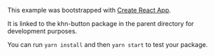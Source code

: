This example was bootstrapped with [Create React App](https://github.com/facebook/create-react-app).

It is linked to the khn-button package in the parent directory for development purposes.

You can run `yarn install` and then `yarn start` to test your package.

